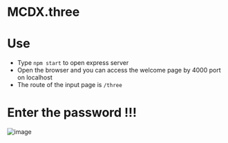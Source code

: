 # MCDX.three

# Use
- Type ``npm start`` to open express server
- Open the browser and you can access the welcome page by 4000 port on localhost
- The route of the input page is ``/three``

# Enter the password !!!
![image](https://user-images.githubusercontent.com/75843037/135845992-3076f246-b9e1-4449-87d9-9a20efd6a1c4.png)
